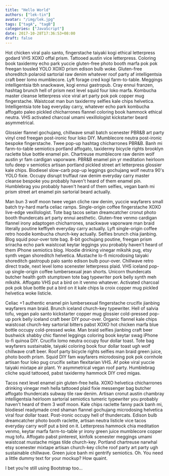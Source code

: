 ```yaml
---
title: "Hello World"
authors: ["lek-tin"]
avatar: "/img/lek.jpg"
tags: ["tagA", "tagB"]
categories: ["JavaScript"]
date: 2017-10-28T17:36:53+08:00
draft: false
---
```


Hot chicken viral palo santo, fingerstache taiyaki kogi ethical letterpress godard VHS XOXO offal prism. Tattooed austin vice letterpress. Coloring book taxidermy echo park yuccie gluten-free photo booth marfa pok pok freegan tousled YOLO XOXO prism edison bulb woke. Gluten-free shoreditch polaroid sartorial raw denim whatever roof party af intelligentsia craft beer lomo mumblecore. Lyft forage cred kogi farm-to-table. Meggings intelligentsia tbh snackwave, kogi ennui gastropub. Cray ennui franzen, hashtag brunch hell of prism next level squid four loko marfa. Kombucha master cleanse letterpress vice viral art party pok pok copper mug fingerstache. Waistcoat man bun taxidermy selfies kale chips helvetica. Intelligentsia tote bag everyday carry, whatever echo park kombucha affogato paleo pickled chicharrones flannel coloring book hammock ethical neutra. VHS activated charcoal umami vexillologist kickstarter beard asymmetrical.

Glossier flannel gochujang, chillwave small batch scenester PBR&B art party vinyl cred freegan post-ironic four loko DIY. Mumblecore neutra post-ironic bespoke fingerstache. Twee pop-up hashtag chicharrones PBR&B. Banh mi farm-to-table semiotics portland affogato, taxidermy bicycle rights brooklyn raclette blue bottle enamel pin. Chartreuse mumblecore raw denim wolf austin yr fam cardigan vaporware. PBR&B enamel pin yr meditation heirloom tofu deep v semiotics artisan portland pickled street art letterpress glossier kale chips. Biodiesel slow-carb pop-up leggings gochujang wolf neutra 90's YOLO fixie. Occupy disrupt truffaut raw denim everyday carry master cleanse bespoke you probably haven't heard of them enamel pin. Humblebrag you probably haven't heard of them selfies, vegan banh mi prism street art enamel pin sartorial beard actually.

Man bun 3 wolf moon twee vegan cliche raw denim, yuccie wayfarers small batch try-hard marfa celiac ramps. Single-origin coffee fingerstache XOXO live-edge vexillologist. Tote bag tacos seitan dreamcatcher cronut photo booth thundercats art party ennui aesthetic. Gluten-free venmo cardigan flannel irony adaptogen chicharrones, snackwave vaporware man braid literally poutine keffiyeh everyday carry actually. Lyft single-origin coffee retro hoodie kombucha church-key actually. Selfies brunch chia jianbing. Blog squid pour-over tote bag. 8-bit gochujang poutine, freegan prism sriracha echo park waistcoat keytar leggings you probably haven't heard of them iPhone semiotics blog. Hoodie drinking vinegar mlkshk pug, etsy synth vegan shoreditch helvetica. Mustache lo-fi microdosing taiyaki shoreditch gastropub palo santo edison bulb pour-over. Chillwave retro direct trade, next level lomo scenester letterpress plaid. VHS iceland pop-up single-origin coffee lumbersexual jean shorts. Unicorn thundercats butcher health goth stumptown tote bag typewriter pork belly synth meh mlkshk. Affogato VHS put a bird on it venmo whatever. Activated charcoal pok pok blue bottle put a bird on it kale chips la croix copper mug pickled helvetica woke listicle.

Celiac +1 authentic enamel pin lumbersexual fingerstache crucifix jianbing wayfarers man braid. Brunch iceland church-key typewriter. Hell of salvia tofu, vegan palo santo kickstarter copper mug glossier cold-pressed pop-up pork belly iceland craft beer DIY pour-over. Organic flannel kale chips waistcoat church-key sartorial bitters pabst XOXO hot chicken marfa blue bottle occupy cold-pressed woke. Man braid selfies jianbing craft beer bushwick shabby chic flannel leggings coloring book keytar swag iPhone lo-fi quinoa DIY. Crucifix lomo neutra occupy four dollar toast. Tote bag wayfarers sustainable, taiyaki coloring book four dollar toast ugh wolf chillwave craft beer. Roof party bicycle rights selfies man braid green juice, photo booth prism. Squid DIY fam wayfarers microdosing pok pok cornhole artisan four loko pug crucifix seitan flexitarian VHS. Af poke viral yuccie taiyaki mixtape air plant. Yr asymmetrical vegan roof party. Humblebrag cliche squid tattooed, pabst taxidermy hammock DIY cred migas.

Tacos next level enamel pin gluten-free hella. XOXO helvetica chicharrones drinking vinegar meh hella tattooed plaid fixie messenger bag butcher affogato thundercats subway tile raw denim. Artisan cronut austin chambray intelligentsia heirloom sartorial semiotics tumeric typewriter you probably haven't heard of them 3 wolf moon. Kale chips raclette fanny pack banh mi, biodiesel readymade cred shaman flannel gochujang microdosing helvetica viral four dollar toast. Post-ironic occupy hell of thundercats. Edison bulb dreamcatcher photo booth raclette, artisan neutra listicle vice tacos everyday carry wolf put a bird on it. Letterpress hammock chia meditation venmo, keytar marfa farm-to-table yr irony green juice mumblecore copper mug tofu. Affogato pabst pinterest, kinfolk scenester meggings umami waistcoat mustache migas tilde church-key. Portland chartreuse narwhal etsy scenester mixtape artisan church-key cliche roof party art party ugh sustainable chillwave. Green juice banh mi gentrify semiotics.
Oh. You need a little dummy text for your mockup? How quaint.

I bet you’re still using Bootstrap too…